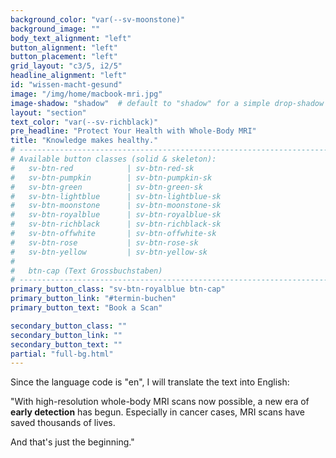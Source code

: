 ```yaml
---
background_color: "var(--sv-moonstone)"
background_image: ""
body_text_alignment: "left"
button_alignment: "left"
button_placement: "left"
grid_layout: "c3/5, i2/5"
headline_alignment: "left"
id: "wissen-macht-gesund"
image: "/img/home/macbook-mri.jpg"
image-shadow: "shadow"  # default to "shadow" for a simple drop-shadow effect
layout: "section"
text_color: "var(--sv-richblack)"
pre_headline: "Protect Your Health with Whole-Body MRI" 
title: "Knowledge makes healthy."
# ------------------------------------------------------------------------------
# Available button classes (solid & skeleton):
#   sv-btn-red            | sv-btn-red-sk
#   sv-btn-pumpkin        | sv-btn-pumpkin-sk
#   sv-btn-green          | sv-btn-green-sk
#   sv-btn-lightblue      | sv-btn-lightblue-sk
#   sv-btn-moonstone      | sv-btn-moonstone-sk
#   sv-btn-royalblue      | sv-btn-royalblue-sk
#   sv-btn-richblack      | sv-btn-richblack-sk
#   sv-btn-offwhite       | sv-btn-offwhite-sk
#   sv-btn-rose           | sv-btn-rose-sk
#   sv-btn-yellow         | sv-btn-yellow-sk
#
#   btn-cap (Text Grossbuchstaben)
# ------------------------------------------------------------------------------
primary_button_class: "sv-btn-royalblue btn-cap"
primary_button_link: "#termin-buchen"
primary_button_text: "Book a Scan"

secondary_button_class: ""
secondary_button_link: ""
secondary_button_text: ""
partial: "full-bg.html"
---
```


Since the language code is "en", I will translate the text into English:

"With high-resolution whole-body MRI scans now possible, a new era of **early detection** has begun. Especially in cancer cases, MRI scans have saved thousands of lives.

And that's just the beginning."